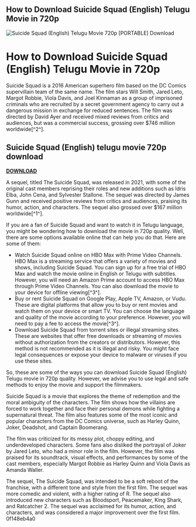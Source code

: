 ## How to Download Suicide Squad (English) Telugu Movie in 720p

 
![Suicide Squad (English) Telugu Movie 720p \[PORTABLE\] Download](https://i1.sndcdn.com/avatars-qvZVeYomEso3NnSz-tpGzAg-t240x240.jpg)

 
# How to Download Suicide Squad (English) Telugu Movie in 720p
 
Suicide Squad is a 2016 American superhero film based on the DC Comics supervillain team of the same name. The film stars Will Smith, Jared Leto, Margot Robbie, Viola Davis, and Joel Kinnaman as a group of imprisoned criminals who are recruited by a secret government agency to carry out a dangerous mission in exchange for reduced sentences. The film was directed by David Ayer and received mixed reviews from critics and audiences, but was a commercial success, grossing over $746 million worldwide[^2^].
 
## Suicide Squad (English) telugu movie 720p download


[**DOWNLOAD**](https://www.google.com/url?q=https%3A%2F%2Furluso.com%2F2tKD4h&sa=D&sntz=1&usg=AOvVaw2b3AGbfqtN1dKJzm_WBVjv)

 
A sequel, titled The Suicide Squad, was released in 2021, with some of the original cast members reprising their roles and new additions such as Idris Elba, John Cena, and Sylvester Stallone. The sequel was directed by James Gunn and received positive reviews from critics and audiences, praising its humor, action, and characters. The sequel also grossed over $167 million worldwide[^1^].
 
If you are a fan of Suicide Squad and want to watch it in Telugu language, you might be wondering how to download the movie in 720p quality. Well, there are some options available online that can help you do that. Here are some of them:
 
- Watch Suicide Squad online on HBO Max with Prime Video Channels. HBO Max is a streaming service that offers a variety of movies and shows, including Suicide Squad. You can sign up for a free trial of HBO Max and watch the movie online in English or Telugu with subtitles. However, you will need an Amazon Prime account to access HBO Max through Prime Video Channels. You can also download the movie to your device for offline viewing[^3^].
- Buy or rent Suicide Squad on Google Play, Apple TV, Amazon, or Vudu. These are digital platforms that allow you to buy or rent movies and watch them on your device or smart TV. You can choose the language and quality of the movie according to your preference. However, you will need to pay a fee to access the movie[^3^].
- Download Suicide Squad from torrent sites or illegal streaming sites. These are websites that offer free downloads or streaming of movies without authorization from the creators or distributors. However, this method is not recommended as it is illegal and risky. You might face legal consequences or expose your device to malware or viruses if you use these sites.

So, these are some of the ways you can download Suicide Squad (English) Telugu movie in 720p quality. However, we advise you to use legal and safe methods to enjoy the movie and support the filmmakers.
  
Suicide Squad is a movie that explores the theme of redemption and the moral ambiguity of the characters. The film shows how the villains are forced to work together and face their personal demons while fighting a supernatural threat. The film also features some of the most iconic and popular characters from the DC Comics universe, such as Harley Quinn, Joker, Deadshot, and Captain Boomerang.
 
The film was criticized for its messy plot, choppy editing, and underdeveloped characters. Some fans also disliked the portrayal of Joker by Jared Leto, who had a minor role in the film. However, the film was praised for its soundtrack, visual effects, and performances by some of the cast members, especially Margot Robbie as Harley Quinn and Viola Davis as Amanda Waller.
 
The sequel, The Suicide Squad, was intended to be a soft reboot of the franchise, with a different tone and style from the first film. The sequel was more comedic and violent, with a higher rating of R. The sequel also introduced new characters such as Bloodsport, Peacemaker, King Shark, and Ratcatcher 2. The sequel was acclaimed for its humor, action, and characters, and was considered a major improvement over the first film.
 0f148eb4a0
